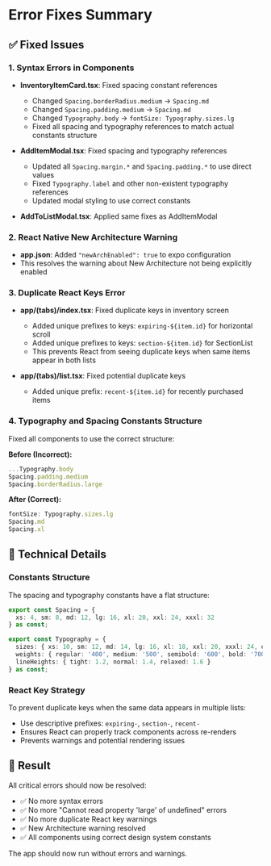 # Error Fixes Summary

## ✅ Fixed Issues

### 1. **Syntax Errors in Components**
- **InventoryItemCard.tsx**: Fixed spacing constant references
  - Changed `Spacing.borderRadius.medium` → `Spacing.md`
  - Changed `Spacing.padding.medium` → `Spacing.md`
  - Changed `Typography.body` → `fontSize: Typography.sizes.lg`
  - Fixed all spacing and typography references to match actual constants structure

- **AddItemModal.tsx**: Fixed spacing and typography references
  - Updated all `Spacing.margin.*` and `Spacing.padding.*` to use direct values
  - Fixed `Typography.label` and other non-existent typography references
  - Updated modal styling to use correct constants

- **AddToListModal.tsx**: Applied same fixes as AddItemModal

### 2. **React Native New Architecture Warning**
- **app.json**: Added `"newArchEnabled": true` to expo configuration
- This resolves the warning about New Architecture not being explicitly enabled

### 3. **Duplicate React Keys Error**
- **app/(tabs)/index.tsx**: Fixed duplicate keys in inventory screen
  - Added unique prefixes to keys: `expiring-${item.id}` for horizontal scroll
  - Added unique prefixes to keys: `section-${item.id}` for SectionList
  - This prevents React from seeing duplicate keys when same items appear in both lists

- **app/(tabs)/list.tsx**: Fixed potential duplicate keys
  - Added unique prefix: `recent-${item.id}` for recently purchased items

### 4. **Typography and Spacing Constants Structure**
Fixed all components to use the correct structure:

**Before (Incorrect):**
```typescript
...Typography.body
Spacing.padding.medium
Spacing.borderRadius.large
```

**After (Correct):**
```typescript
fontSize: Typography.sizes.lg
Spacing.md
Spacing.xl
```

## 🔧 Technical Details

### **Constants Structure**
The spacing and typography constants have a flat structure:

```typescript
export const Spacing = {
  xs: 4, sm: 8, md: 12, lg: 16, xl: 20, xxl: 24, xxxl: 32
} as const;

export const Typography = {
  sizes: { xs: 10, sm: 12, md: 14, lg: 16, xl: 18, xxl: 20, xxxl: 24, display: 28 },
  weights: { regular: '400', medium: '500', semibold: '600', bold: '700' },
  lineHeights: { tight: 1.2, normal: 1.4, relaxed: 1.6 }
} as const;
```

### **React Key Strategy**
To prevent duplicate keys when the same data appears in multiple lists:
- Use descriptive prefixes: `expiring-`, `section-`, `recent-`
- Ensures React can properly track components across re-renders
- Prevents warnings and potential rendering issues

## 🚀 Result

All critical errors should now be resolved:
- ✅ No more syntax errors
- ✅ No more "Cannot read property 'large' of undefined" errors  
- ✅ No more duplicate React key warnings
- ✅ New Architecture warning resolved
- ✅ All components using correct design system constants

The app should now run without errors and warnings.